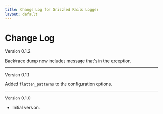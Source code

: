```yaml
---
title: Change Log for Grizzled Rails Logger
layout: default
---
```


# Change Log

Version 0.1.2

Backtrace dump now includes message that's in the exception.

---

Version 0.1.1

Added `flatten_patterns` to the configuration options.

---

Version 0.1.0

* Initial version.
